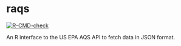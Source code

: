 # raqs

<!-- badges: start -->
[![R-CMD-check](https://github.com/HimesGroup/raqs/actions/workflows/R-CMD-check.yaml/badge.svg)](https://github.com/HimesGroup/raqs/actions/workflows/R-CMD-check.yaml)
<!-- badges: end -->

An R interface to the US EPA AQS API to fetch data in JSON format.
